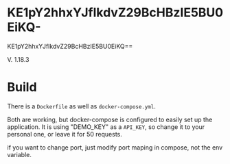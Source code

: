 # KE1pY2hhxYJfIkdvZ29BcHBzIE5BU0EiKQ-

KE1pY2hhxYJfIkdvZ29BcHBzIE5BU0EiKQ==

V. 1.18.3

# Build

There is a `Dockerfile` as well as `docker-compose.yml`.

Both are working, but docker-compose is configured to easily set up the application. It is using "DEMO_KEY" as a `API_KEY`, so change it to your
personal one, or leave it for 50 requests.

if you want to change port, just modify port maping in compose, not the env variable.
